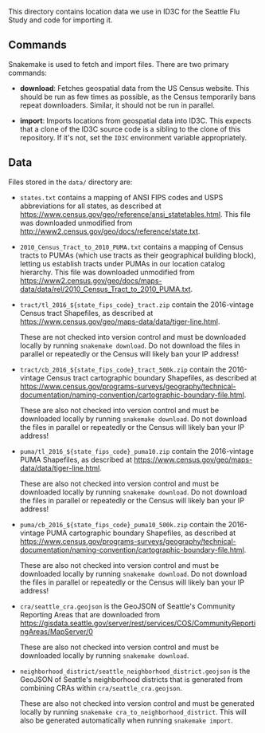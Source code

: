 This directory contains location data we use in ID3C for the Seattle Flu Study
and code for importing it.


## Commands

Snakemake is used to fetch and import files.  There are two primary commands:

* __download__: Fetches geospatial data from the US Census website.  This
  should be run as few times as possible, as the Census temporarily bans repeat
  downloaders.  Similar, it should not be run in parallel.

* __import__: Imports locations from geospatial data into ID3C.  This expects
  that a clone of the ID3C source code is a sibling to the clone of this
  repository.  If it's not, set the `ID3C` environment variable appropriately.


## Data

Files stored in the `data/` directory are:

* `states.txt` contains a mapping of ANSI FIPS codes and USPS abbreviations for
  all states, as described at
  <https://www.census.gov/geo/reference/ansi_statetables.html>.  This file was
  downloaded unmodified from
  <http://www2.census.gov/geo/docs/reference/state.txt>.

* `2010_Census_Tract_to_2010_PUMA.txt` contains a mapping of Census tracts to
  PUMAs (which use tracts as their geographical building block), letting us
  establish tracts under PUMAs in our location catalog hierarchy.  This file
  was downloaded unmodified from
  <https://www2.census.gov/geo/docs/maps-data/data/rel/2010_Census_Tract_to_2010_PUMA.txt>.

* `tract/tl_2016_${state_fips_code}_tract.zip` contain the 2016-vintage Census
  tract Shapefiles, as described at
  <https://www.census.gov/geo/maps-data/data/tiger-line.html>.

  These are not checked into version control and must be downloaded locally by
  running `snakemake download`.  Do not download the files in parallel or
  repeatedly or the Census will likely ban your IP address!

* `tract/cb_2016_${state_fips_code}_tract_500k.zip` contain the 2016-vintage Census
  tract cartographic boundary Shapefiles, as described at
  <https://www.census.gov/programs-surveys/geography/technical-documentation/naming-convention/cartographic-boundary-file.html>.

  These are also not checked into version control and must be downloaded
  locally by running `snakemake download`.  Do not download the files in
  parallel or repeatedly or the Census will likely ban your IP address!

* `puma/tl_2016_${state_fips_code}_puma10.zip` contain the 2016-vintage PUMA Shapefiles,
  as described at <https://www.census.gov/geo/maps-data/data/tiger-line.html>.

  These are also not checked into version control and must be downloaded locally by
  running `snakemake download`.  Do not download the files in parallel or
  repeatedly or the Census will likely ban your IP address!

* `puma/cb_2016_${state_fips_code}_puma10_500k.zip` contain the 2016-vintage PUMA
  cartographic boundary Shapefiles, as described at
  <https://www.census.gov/programs-surveys/geography/technical-documentation/naming-convention/cartographic-boundary-file.html>.

  These are also not checked into version control and must be downloaded
  locally by running `snakemake download`.  Do not download the files in
  parallel or repeatedly or the Census will likely ban your IP address!

* `cra/seattle_cra.geojson` is the GeoJSON of Seattle's Community Reporting Areas that are
  downloaded from <https://gisdata.seattle.gov/server/rest/services/COS/CommunityReportingAreas/MapServer/0>

  These are also not checked into version control and must be downloaded
  locally by running `snakemake download`.

* `neighborhood_district/seattle_neighborhood_district.geojson` is the GeoJSON of Seattle's neighborhood districts
  that is generated from combining CRAs within `cra/seattle_cra.geojson`.

  These are also not checked into version control and must be generated
  locally by running `snakemake cra_to_neighborhood_district`. This will also be
  generated automatically when running `snakemake import`.
